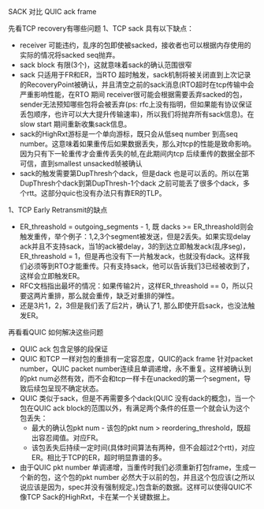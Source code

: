 SACK 对比 QUIC ack frame

先看TCP recovery有哪些问题
1、TCP sack 具有以下缺点：
 - receiver 可能违约，乱序的包即使被sacked，接收者也可以根据内存使用的实际的情况将sacked seq抛弃。
 - sack block 有限(3个)，这就意味着sack的确认范围很窄
 - sack 只适用于FR和ER，当RTO 超时触发，sack机制将被关闭直到上次记录的RecoveryPoint被确认，并且清空之前的sack消息(RTO超时在tcp传输中会严重影响性能，在RTO 期间 receiver很可能会根据需要丢弃sacked的包，sender无法预知哪些包将会被丢弃(ps: rfc上没有指明，但如果能有协议保证丢包顺序，也许可以大大提升传输速率)，所以我们将抛弃所有sack信息)。在slow start 期间重新收集sack信息。
 - sack的HighRxt游标是一个单向游标，既只会从低seq number 到高seq number。这意味着如果重传后如果数据丢失，那么对tcp的性能是致命影响。因为只有下一轮重传才会重传丢失的帧,在此期间内tcp 后续重传的数据全部不可信，直到smallest unsacked帧被确认
 - sack的触发需要第DupThresh个dack，但是dack 也是可以丢的。所以在第DupThresh个dack到第DupThresh-1个dack 之前可能丢了很多个dack，多个rtt。这部分quic也没有办法只有靠ER的TLP。

1、TCP Early Retransmit的缺点
 - ER_threashold = outgoing_segments - 1, 既 dacks >= ER_threashold则会触发重传，举个例子：1,2,3个segment被发送，但是2丢失。如果实现delay ack并且不支持sack，当1的ack被delay，3的到达立即触发ack(乱序seg)，ER_threashold = 1，但是再也没有下一片触发ack，也就没有dack。这样我们必须等到RTO才能重传。只有支持sack，他可以告诉我们3已经被收到了，这样会立即触发ER。
 - RFC文档指出最坏的情况：如果传输2片，这样ER_threashold == 0，所以只要这两片重排，那么就会重传，缺乏对重排的弹性。
 - 还是3片1，2，3但是我们丢了后2片，确认了1, 那么即使开启sack，也没法触发ER。

再看看QUIC 如何解决这些问题
 - QUIC ack 包含足够的段保证
 - QUIC 和TCP 一样对包的重排有一定容忍度，QUIC的ack frame 针对packet number，QUIC packet number连续且单调递增，永不重复。这样被确认到的pkt num必然有效，而不会和tcp一样卡在unacked的第一个segment，导致后续包呈现不确定状态。
 - QUIC 类似于sack，但是不再需要多个dack(QUIC 没有dack的概念)，当一个包在QUIC ack block的范围以外，有满足两个条件的任意一个就会认为这个包丢失：
   - 最大的确认包pkt num - 该包的pkt num > reordering_threshold，既超出容忍阈值。对应FR。
   - 该包丢失后持续一定时间(具体时间算法有两种，但不会超过2个rtt)，对应ER。相比于TCP的ER，超时明显靠谱的多。
 - 由于QUIC pkt number 单调递增，当重传时我们必须重新打包frame，生成一个新的包，这个包的pkt number 必然大于以前的包，并且这个包应该(之所以说应该是因为，spec并没有强制规定。)包含新的数据。这样可以使得QUIC不像TCP Sack的HighRxt，卡在某一个关键数据上。
